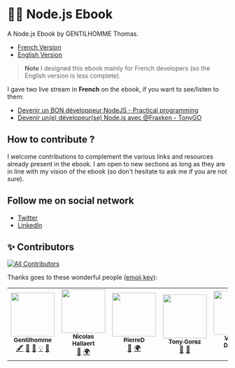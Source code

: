 # 🐢🚀 Node.js Ebook
A Node.js Ebook by GENTILHOMME Thomas.

- [French Version](./fr/README.md)
- [English Version](./en/README.md)

> **Note** I designed this ebook mainly for French developers (so the English version is less complete).

I gave two live stream in **French** on the ebook, if you want to see/listen to them:
- [Devenir un BON développeur NodeJS - Practical programming](https://www.youtube.com/watch?v=cErQtFzL_Uc)
- [Devenir un(e) dévelopeur(se) Node.js avec @Fraxken - TonyGO](https://www.youtube.com/watch?v=SXk_yrRUPE8)

## How to contribute ?

I welcome contributions to complement the various links and resources already present in the ebook. I am open to new sections as long as they are in line with my vision of the ebook (so don't hesitate to ask me if you are not sure).

## Follow me on social network
- [Twitter](https://twitter.com/fraxken)
- [LinkedIn](https://www.linkedin.com/in/thomas-gentilhomme/)

## ✨ Contributors 

<!-- ALL-CONTRIBUTORS-BADGE:START - Do not remove or modify this section -->
[![All Contributors](https://img.shields.io/badge/all_contributors-5-orange.svg?style=flat-square)](#contributors-)
<!-- ALL-CONTRIBUTORS-BADGE:END -->

Thanks goes to these wonderful people ([emoji key](https://allcontributors.org/docs/en/emoji-key)):

<!-- ALL-CONTRIBUTORS-LIST:START - Do not remove or modify this section -->
<!-- prettier-ignore-start -->
<!-- markdownlint-disable -->
<table>
  <tr>
    <td align="center"><a href="https://www.linkedin.com/in/thomas-gentilhomme/"><img src="https://avatars.githubusercontent.com/u/4438263?v=4?s=100" width="100px;" alt=""/><br /><sub><b>Gentilhomme</b></sub></a><br /><a href="#content-fraxken" title="Content">🖋</a> <a href="#blog-fraxken" title="Blogposts">📝</a> <a href="https://github.com/fraxken/ebook_nodejs/commits?author=fraxken" title="Documentation">📖</a> <a href="#example-fraxken" title="Examples">💡</a> <a href="#ideas-fraxken" title="Ideas, Planning, & Feedback">🤔</a></td>
    <td align="center"><a href="https://www.linkedin.com/in/nicolas-hallaert/"><img src="https://avatars.githubusercontent.com/u/39910164?v=4?s=100" width="100px;" alt=""/><br /><sub><b>Nicolas Hallaert</b></sub></a><br /><a href="https://github.com/fraxken/ebook_nodejs/commits?author=Rossb0b" title="Documentation">📖</a> <a href="#translation-Rossb0b" title="Translation">🌍</a></td>
    <td align="center"><a href="https://github.com/PierreDemailly"><img src="https://avatars.githubusercontent.com/u/39910767?v=4?s=100" width="100px;" alt=""/><br /><sub><b>PierreD</b></sub></a><br /><a href="https://github.com/fraxken/ebook_nodejs/commits?author=PierreDemailly" title="Documentation">📖</a> <a href="#translation-PierreDemailly" title="Translation">🌍</a></td>
    <td align="center"><a href="http://tonygo.dev"><img src="https://avatars.githubusercontent.com/u/22824417?v=4?s=100" width="100px;" alt=""/><br /><sub><b>Tony Gorez</b></sub></a><br /><a href="https://github.com/fraxken/ebook_nodejs/pulls?q=is%3Apr+reviewed-by%3Atony-go" title="Reviewed Pull Requests">👀</a> <a href="#talk-tony-go" title="Talks">📢</a></td>
    <td align="center"><a href="https://github.com/Kawacrepe"><img src="https://avatars.githubusercontent.com/u/40260517?v=4?s=100" width="100px;" alt=""/><br /><sub><b>Vincent Dhennin</b></sub></a><br /><a href="https://github.com/fraxken/ebook_nodejs/pulls?q=is%3Apr+reviewed-by%3AKawacrepe" title="Reviewed Pull Requests">👀</a></td>
  </tr>
</table>

<!-- markdownlint-restore -->
<!-- prettier-ignore-end -->

<!-- ALL-CONTRIBUTORS-LIST:END -->
